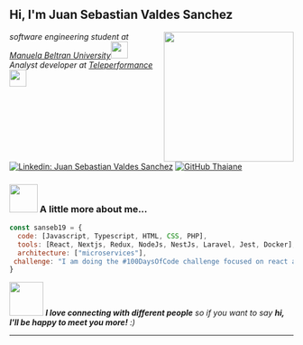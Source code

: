 <h2> Hi, I'm Juan Sebastian Valdes Sanchez</h2>
<img align='right' src="https://media.giphy.com/media/3o7bua1kx7Dloc2edO/giphy.gif" width="230">
<p><em>software engineering student at <a href="https://unipanamericana.edu.co/">Manuela Beltran University</a><img src="https://media.giphy.com/media/fYSnHlufseco8Fh93Z/giphy.gif" width="30"></br>Analyst developer at <a href="https://www.teleperformance.com/en-us">Teleperformance</a><img src="https://media.giphy.com/media/WUlplcMpOCEmTGBtBW/giphy.gif" width="30"> 
</em></p>

[![Linkedin: Juan Sebastian Valdes Sanchez](https://img.shields.io/badge/-JuanSebastianValdesSanchez-blue?style=flat-square&logo=Linkedin&logoColor=white&link=https://www.linkedin.com/in/juan-sebastian-valdes-sanchez-3951aa172/)](https://www.linkedin.com/in/juan-sebastian-valdes-sanchez-3951aa172/)
[![GitHub Thaiane](https://img.shields.io/github/followers/camiloj896?label=follow&style=social)](https://github.com/sanseb19)


### <img src="https://media.giphy.com/media/kF5henIcHw9fHdfUQp/giphy.gif" width="50"> A little more about me...  

```javascript
const sanseb19 = {
  code: [Javascript, Typescript, HTML, CSS, PHP],
  tools: [React, Nextjs, Redux, NodeJs, NestJs, Laravel, Jest, Docker],
  architecture: ["microservices"],
 challenge: "I am doing the #100DaysOfCode challenge focused on react and typescript"
}
```

<img src="https://media.giphy.com/media/LnQjpWaON8nhr21vNW/giphy.gif" width="60"> <em><b>I love connecting with different people</b> so if you want to say <b>hi, I'll be happy to meet you more!</b> :)</em>

---

